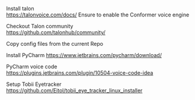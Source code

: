 
Install talon  
https://talonvoice.com/docs/
Ensure to enable the Conformer voice engine

Checkout Talon community  
https://github.com/talonhub/community/

Copy config files from the current Repo

Install PyCharm
https://www.jetbrains.com/pycharm/download/

PyCharm voice code  
https://plugins.jetbrains.com/plugin/10504-voice-code-idea

Setup Tobii Eyetracker  
https://github.com/Eitol/tobii_eye_tracker_linux_installer
